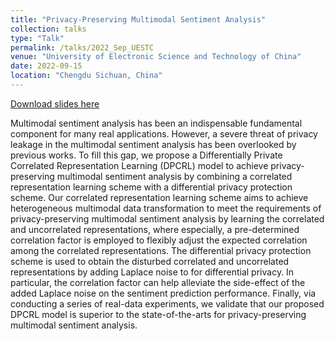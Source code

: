```yaml
---
title: "Privacy-Preserving Multimodal Sentiment Analysis"
collection: talks
type: "Talk"
permalink: /talks/2022_Sep_UESTC
venue: "University of Electronic Science and Technology of China"
date: 2022-09-15
location: "Chengdu Sichuan, China"
---
```


[Download slides here](http://honghuixuhenry.github.io/files/Talk_UESTC.pdf)

Multimodal sentiment analysis has been an indispensable fundamental component for many real applications. However, a severe threat of privacy leakage in the multimodal sentiment analysis has been overlooked by previous works. To fill this gap, we propose a Differentially Private Correlated Representation Learning (DPCRL) model to achieve privacy-preserving multimodal sentiment analysis by combining a correlated representation learning scheme with a differential privacy protection scheme. Our correlated representation learning scheme aims to achieve heterogeneous multimodal data transformation to meet the requirements of privacy-preserving multimodal sentiment analysis by learning the correlated and uncorrelated representations, where especially, a pre-determined correlation factor is employed to flexibly adjust the expected correlation among the correlated representations. The differential privacy protection scheme is used to obtain the disturbed correlated and uncorrelated representations by adding Laplace noise to for differential privacy. In particular, the correlation factor can help alleviate the side-effect of the added Laplace noise on the sentiment prediction performance. Finally, via conducting a series of real-data experiments, we validate that our proposed DPCRL model is superior to the state-of-the-arts for privacy-preserving multimodal sentiment analysis.
